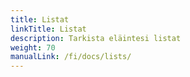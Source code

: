 ```yaml
---
title: Listat
linkTitle: Listat
description: Tarkista eläintesi listat
weight: 70
manualLink: /fi/docs/lists/
---
```

<script>
  window.location.href = "/fi/docs/lists/";
</script>
